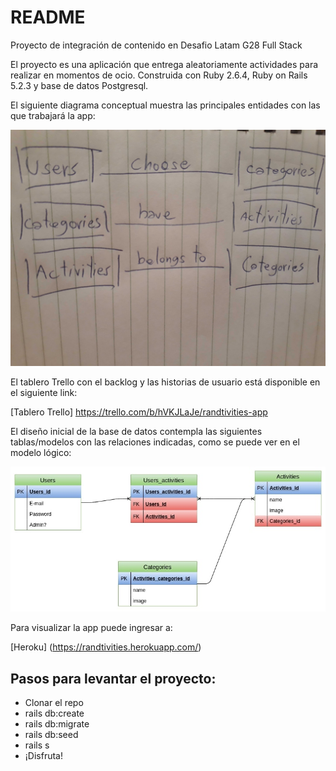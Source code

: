 # README

Proyecto de integración de contenido en Desafio Latam G28 Full Stack

El proyecto es una aplicación que entrega aleatoriamente actividades para realizar en momentos de ocio. 
Construida con Ruby 2.6.4, Ruby on Rails 5.2.3 y base de datos Postgresql.

El siguiente diagrama conceptual muestra las principales entidades con las que trabajará la app:

![alt text][concept]

[concept]: /modelo_conceptual.jpg "Diagrama conceptual"

El tablero Trello con el backlog y las historias de usuario está disponible en el siguiente link:

[Tablero Trello] https://trello.com/b/hVKJLaJe/randtivities-app

El diseño inicial de la base de datos
contempla las siguientes tablas/modelos con las relaciones indicadas, como se puede ver en el modelo lógico:

![alt text][logic]

[logic]: /modelo_logico.jpg "Diagrama lógico"


Para visualizar la app puede ingresar a:

[Heroku] (https://randtivities.herokuapp.com/)

## Pasos para levantar el proyecto:

- Clonar el repo
- rails db:create
- rails db:migrate
- rails db:seed
- rails s
- ¡Disfruta!
